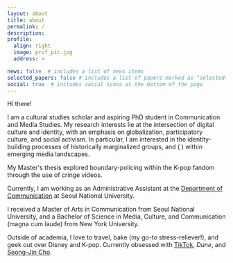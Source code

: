 ```yaml
---
layout: about
title: about
permalink: /
description: 
profile:
  align: right
  image: prof_pic.jpg
  address: >

news: false  # includes a list of news items
selected_papers: false # includes a list of papers marked as "selected={true}"
social: true  # includes social icons at the bottom of the page
---
```

  
Hi there!

I am a cultural studies scholar and aspiring PhD student in Communication and Media Studies. My research interests lie at the intersection of digital culture and identity, with an emphasis on globalization, participatory culture, and social activism. In particular, I am interested in the identity-building processes of historically marginalized groups, and ( ) within emerging media landscapes. 

My Master's thesis explored boundary-policing within the K-pop fandom through the use of cringe videos.

Currently, I am working as an Administrative Assistant at the [Department of Communication](http://communication.snu.ac.kr) at Seoul National University. 

I received a Master of Arts in Communication from Seoul National University, and a Bachelor of Science in Media, Culture, and Communication (magna cum laude) from New York University.

Outside of academia, I love to travel, bake (my go-to stress-reliever!), and geek out over Disney and K-pop. Currently obsessed with [TikTok](http://vt.tiktok.com/ZSehLkJVY), _Dune_, and [Seong-Jin Cho](https://youtu.be/aNMlq-hOIoc).
